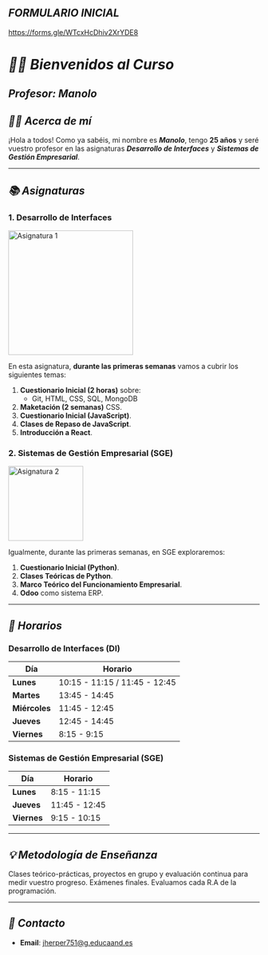 
## <strong><em>FORMULARIO INICIAL</em></strong>
https://forms.gle/WTcxHcDhiv2XrYDE8

# <strong><em>👨‍🏫 Bienvenidos al Curso</em></strong>

## <strong><em>Profesor: Manolo</em></strong>


## <strong><em>🧑‍💼 Acerca de mí</em></strong>

¡Hola a todos! Como ya sabéis, mi nombre es ***Manolo***, tengo **25 años** y seré vuestro profesor en las asignaturas ***Desarrollo de Interfaces*** y ***Sistemas de Gestión Empresarial***.

---

## <strong><em>📚 Asignaturas</em></strong>

### 1. **Desarrollo de Interfaces**

<img src="https://www.farandsoft.com/newsite/wp-content/uploads/2017/08/software-empresarial-erp.jpg" alt="Asignatura 1" width="250"> 

En esta asignatura, **durante las primeras semanas** vamos a cubrir los siguientes temas:

1. **Cuestionario Inicial (2 horas)** sobre:
   - Git, HTML, CSS, SQL, MongoDB
2. **Maketación (2 semanas)** CSS.
3. **Cuestionario Inicial (JavaScript)**.
4. **Clases de Repaso de JavaScript**.
5. **Introducción a React**.

### 2. **Sistemas de Gestión Empresarial (SGE)**

<img src="https://t2informatik.de/en/wp-content/uploads/sites/2/2022/01/user-interface-smartpedia-t2informatik.png" alt="Asignatura 2" width="150"> 

Igualmente, durante las primeras semanas, en SGE exploraremos:
1. **Cuestionario Inicial (Python)**.
2. **Clases Teóricas de Python**.
3. **Marco Teórico del Funcionamiento Empresarial**.
4. **Odoo** como sistema ERP.

---

## <strong><em>📅 Horarios</em></strong>

### Desarrollo de Interfaces (DI)

| Día       | Horario                        |
|-----------|---------------------------------|
| **Lunes** | 10:15 - 11:15 / 11:45 - 12:45   |
| **Martes**| 13:45 - 14:45                   |
| **Miércoles** | 11:45 - 12:45               |
| **Jueves** | 12:45 - 14:45                  |
| **Viernes** | 8:15 - 9:15                   |

### Sistemas de Gestión Empresarial (SGE)

| Día       | Horario                        |
|-----------|---------------------------------|
| **Lunes** | 8:15 - 11:15                    |
| **Jueves** | 11:45 - 12:45                   |
| **Viernes** | 9:15 - 10:15                   |

---

## <strong><em>💡 Metodología de Enseñanza</em></strong>

Clases teórico-prácticas, proyectos en grupo y evaluación continua para medir vuestro progreso. Exámenes finales. Evaluamos cada R.A de la programación.

---

## <strong><em>📧 Contacto</em></strong>
- **Email**: jherper751@g.educaand.es
